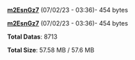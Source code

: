 [**m2EsnGz7**](/data/m2EsnGz7.txt) (07/02/23 - 03:36)- 454 bytes

[**m2EsnGz7**](/data/m2EsnGz7.txt) (07/02/23 - 03:36)- 454 bytes

**Total Datas**: 8713

**Total Size**: 57.58 MB / 57.6 MB